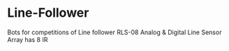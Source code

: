 # Line-Follower
Bots for competitions of Line follower
RLS-08 Analog & Digital Line Sensor Array has 8 IR 
